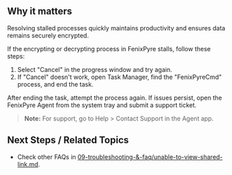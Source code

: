 
## Why it matters
Resolving stalled processes quickly maintains productivity and ensures data remains securely encrypted.

If the encrypting or decrypting process in FenixPyre stalls, follow these steps:

1. Select "Cancel" in the progress window and try again.
2. If "Cancel" doesn't work, open Task Manager, find the "FenixPyreCmd" process, and end the task.

<!-- IMG:     ./media/09-troubleshooting-&-faq/process-window.png | Alt: Stalled process window -->

After ending the task, attempt the process again. If issues persist, open the FenixPyre Agent from the system tray and submit a support ticket.

> **Note:** For support, go to Help > Contact Support in the Agent app.

<!-- IMG:     ./media/09-troubleshooting-&-faq/support-ticket.png | Alt: Support ticket interface -->

## Next Steps / Related Topics
- Check other FAQs in [09-troubleshooting-&-faq/unable-to-view-shared-link.md](/09-troubleshooting-&-faq/unable-to-view-shared-link).
